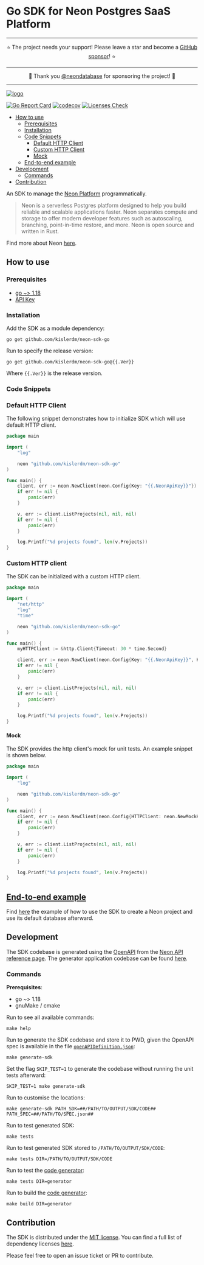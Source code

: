 # Go SDK for Neon Postgres SaaS Platform

-----

<div align="center">
    ⭐ The project needs your support! Please leave a star and become a <a href="https://github.com/sponsors/kislerdm">GitHub sponsor</a>! ⭐
</div>

-----

<div align="center">
    💖 Thank you <a href="https://github.com/neondatabase">@neondatabase</a> for sponsoring the project! 💖
</div>

-----

[![logo](fig/logo.png)](https://neon.tech)

[![Go Report Card](https://goreportcard.com/badge/github.com/kislerdm/neon-sdk-go)](https://goreportcard.com/report/github.com/kislerdm/neon-sdk-go)
[![codecov](https://codecov.io/gh/kislerdm/neon-sdk-go/branch/master/graph/badge.svg?token=F6SF7VX3G3)](https://codecov.io/gh/kislerdm/neon-sdk-go)
[![Licenses Check](https://app.fossa.com/api/projects/git%2Bgithub.com%2Fkislerdm%2Fneon-sdk-go.svg?type=small)](https://app.fossa.com/reports/fcbd29f3-1d63-4437-9946-cb320a567c42)

- [How to use](#how-to-use)
    + [Prerequisites](#prerequisites)
    + [Installation](#installation)
    + [Code Snippets](#code-snippets)
        - [Default HTTP Client](#default-http-client)
        - [Custom HTTP Client](#custom-http-client)
        - [Mock](#mock)
    + [End-to-end example](./e2e-example/README.md)
- [Development](#development)
    + [Commands](#commands)
- [Contribution](#contribution)

An SDK to manage the [Neon Platform](https://neon.tech) programmatically.

> Neon is a serverless Postgres platform designed to help you build reliable and scalable applications faster. Neon
> separates compute and storage to offer modern developer features such as autoscaling, branching, point-in-time restore,
> and more. Neon is open source and written in Rust.

Find more about Neon [here](https://neon.tech/docs/introduction/about/).

## How to use

### Prerequisites

- [go ~> 1.18](https://go.dev/dl/)
- [API Key](https://neon.tech/docs/manage/api-keys/)

### Installation

Add the SDK as a module dependency:

```commandline
go get github.com/kislerdm/neon-sdk-go
```

Run to specify the release version:

```commandline
go get github.com/kislerdm/neon-sdk-go@{{.Ver}}
```

Where `{{.Ver}}` is the release version.

### Code Snippets

### Default HTTP Client

The following snippet demonstrates how to initialize SDK which will use default HTTP client.

```go
package main

import (
	"log"

	neon "github.com/kislerdm/neon-sdk-go"
)

func main() {
	client, err := neon.NewClient(neon.Config{Key: "{{.NeonApiKey}}"})
	if err != nil {
		panic(err)
	}

	v, err := client.ListProjects(nil, nil, nil)
	if err != nil {
		panic(err)
	}

	log.Printf("%d projects found", len(v.Projects))
}
```

### Custom HTTP client

The SDK can be initialized with a custom HTTP client.

```go
package main

import (
	"net/http"
	"log"
	"time"

	neon "github.com/kislerdm/neon-sdk-go"
)

func main() {
	myHTTPClient := &http.Client{Timeout: 30 * time.Second}

	client, err := neon.NewClient(neon.Config{Key: "{{.NeonApiKey}}", HTTPClient: myHTTPClient})
	if err != nil {
		panic(err)
	}

	v, err := client.ListProjects(nil, nil, nil)
	if err != nil {
		panic(err)
	}

	log.Printf("%d projects found", len(v.Projects))
}
```

#### Mock

The SDK provides the http client's mock for unit tests. An example snippet is shown below.

```go
package main

import (
	"log"

	neon "github.com/kislerdm/neon-sdk-go"
)

func main() {
	client, err := neon.NewClient(neon.Config{HTTPClient: neon.NewMockHTTPClient()})
	if err != nil {
		panic(err)
	}

	v, err := client.ListProjects(nil, nil, nil)
	if err != nil {
		panic(err)
	}

	log.Printf("%d projects found", len(v.Projects))
}
```

## [End-to-end example](./e2e-example/README.md)

Find [here](./e2e-example/README.md) the example of how to use the SDK to create a Neon project and use its default 
database afterward.

## Development

The SDK codebase is generated using the [OpenAPI](https://spec.openapis.org/) from
the [Neon API reference page](https://neon.tech/api-reference/v2/). The generator application codebase can be
found [here](generator).

### Commands

**Prerequisites**:

- go ~> 1.18
- gnuMake / cmake

Run to see all available commands:

```commandline
make help
```

Run to generate the SDK codebase and store it to PWD, given the OpenAPI spec is available in the
file [`openAPIDefinition.json`](openAPIDefinition.json):

```commandline
make generate-sdk
```

Set the flag `SKIP_TEST=1` to generate the codebase without running the unit tests afterward:

```commandline
SKIP_TEST=1 make generate-sdk
```

Run to customise the locations:

```commandline
make generate-sdk PATH_SDK=##/PATH/TO/OUTPUT/SDK/CODE## PATH_SPEC=##/PATH/TO/SPEC.json##
```

Run to test generated SDK:

```commandline
make tests
```

Run to test generated SDK stored to `/PATH/TO/OUTPUT/SDK/CODE`:

```commandline
make tests DIR=/PATH/TO/OUTPUT/SDK/CODE
```

Run to test the [code generator](generator):

```commandline
make tests DIR=generator
```

Run to build the [code generator](generator):

```commandline
make build DIR=generator
```

## Contribution

The SDK is distributed under the [MIT license](LICENSE). You can find a full list of dependency
licenses [here](https://app.fossa.com/reports/fcbd29f3-1d63-4437-9946-cb320a567c42).

Please feel free to open an issue ticket or PR to contribute.
